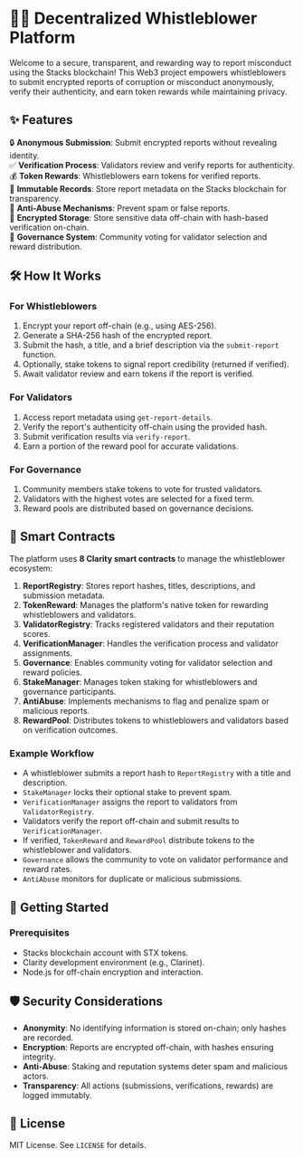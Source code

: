 # 🕵️‍♂️ Decentralized Whistleblower Platform

Welcome to a secure, transparent, and rewarding way to report misconduct using the Stacks blockchain! This Web3 project empowers whistleblowers to submit encrypted reports of corruption or misconduct anonymously, verify their authenticity, and earn token rewards while maintaining privacy.

## ✨ Features

🔒 **Anonymous Submission**: Submit encrypted reports without revealing identity.  
✅ **Verification Process**: Validators review and verify reports for authenticity.  
💰 **Token Rewards**: Whistleblowers earn tokens for verified reports.  
📜 **Immutable Records**: Store report metadata on the Stacks blockchain for transparency.  
🚫 **Anti-Abuse Mechanisms**: Prevent spam or false reports.  
🔐 **Encrypted Storage**: Store sensitive data off-chain with hash-based verification on-chain.  
👥 **Governance System**: Community voting for validator selection and reward distribution.

## 🛠 How It Works

### For Whistleblowers
1. Encrypt your report off-chain (e.g., using AES-256).
2. Generate a SHA-256 hash of the encrypted report.
3. Submit the hash, a title, and a brief description via the `submit-report` function.
4. Optionally, stake tokens to signal report credibility (returned if verified).
5. Await validator review and earn tokens if the report is verified.

### For Validators
1. Access report metadata using `get-report-details`.
2. Verify the report's authenticity off-chain using the provided hash.
3. Submit verification results via `verify-report`.
4. Earn a portion of the reward pool for accurate validations.

### For Governance
1. Community members stake tokens to vote for trusted validators.
2. Validators with the highest votes are selected for a fixed term.
3. Reward pools are distributed based on governance decisions.

## 📑 Smart Contracts

The platform uses **8 Clarity smart contracts** to manage the whistleblower ecosystem:

1. **ReportRegistry**: Stores report hashes, titles, descriptions, and submission metadata.
2. **TokenReward**: Manages the platform's native token for rewarding whistleblowers and validators.
3. **ValidatorRegistry**: Tracks registered validators and their reputation scores.
4. **VerificationManager**: Handles the verification process and validator assignments.
5. **Governance**: Enables community voting for validator selection and reward policies.
6. **StakeManager**: Manages token staking for whistleblowers and governance participants.
7. **AntiAbuse**: Implements mechanisms to flag and penalize spam or malicious reports.
8. **RewardPool**: Distributes tokens to whistleblowers and validators based on verification outcomes.

### Example Workflow
- A whistleblower submits a report hash to `ReportRegistry` with a title and description.
- `StakeManager` locks their optional stake to prevent spam.
- `VerificationManager` assigns the report to validators from `ValidatorRegistry`.
- Validators verify the report off-chain and submit results to `VerificationManager`.
- If verified, `TokenReward` and `RewardPool` distribute tokens to the whistleblower and validators.
- `Governance` allows the community to vote on validator performance and reward rates.
- `AntiAbuse` monitors for duplicate or malicious submissions.

## 🚀 Getting Started

### Prerequisites
- Stacks blockchain account with STX tokens.
- Clarity development environment (e.g., Clarinet).
- Node.js for off-chain encryption and interaction.

## 🛡️ Security Considerations
- **Anonymity**: No identifying information is stored on-chain; only hashes are recorded.
- **Encryption**: Reports are encrypted off-chain, with hashes ensuring integrity.
- **Anti-Abuse**: Staking and reputation systems deter spam and malicious actors.
- **Transparency**: All actions (submissions, verifications, rewards) are logged immutably.

## 📜 License
MIT License. See `LICENSE` for details.
